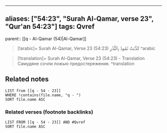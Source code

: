 
---
aliases: ["54:23", "Surah Al-Qamar, verse 23", "Qur'an 54:23"]
tags: Qvref
---

parent:: [[q - Al-Qamar (54)|Al-Qamar]]

> [!arabic]+ Surah Al-Qamar, Verse 23 (54:23)
> <span class="quran-arabic">كَذَّبَتْ ثَمُودُ بِٱلنُّذُرِ</span>
^arabic

> [!translation]+ Surah Al-Qamar, Verse 23 (54:23) - Translation
> Самудяне сочли ложью предостережения.
^translation



## Related notes
```dataview
LIST from [[q - 54 - 23]]
WHERE !contains(file.name, "q - ")
SORT file.name ASC
```

### Related verses (footnote backlinks)
```dataview
LIST FROM [[q - 54 - 23]] AND #Qvref
SORT file.name ASC
```


